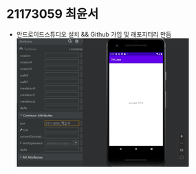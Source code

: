 # 21173059 최윤서

- 안드로이드스튜디오 설치 && Github 가입 및 래포지터리 만듬
<img width="400" height="300" src="./pic/2st_png.JPG"></img>

